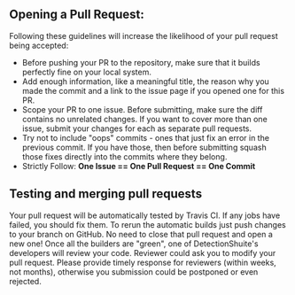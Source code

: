 ## Opening a Pull Request:
Following these guidelines will increase the likelihood of your pull request being accepted:

* Before pushing your PR to the repository, make sure that it builds perfectly fine on your local system.
* Add enough information, like a meaningful title, the reason why you made the commit and a link to the issue page if you opened one for this PR.
* Scope your PR to one issue. Before submitting, make sure the diff contains no unrelated changes. If you want to cover more than one issue, submit your changes for each as separate pull requests.
* Try not to include "oops" commits - ones that just fix an error in the previous commit. If you have those, then before submitting squash those fixes directly into the commits where they belong.
* Strictly Follow: **One Issue == One Pull Request == One Commit**

## Testing and merging pull requests
Your pull request will be automatically tested by Travis CI. If any jobs have failed, you should fix them. 
To rerun the automatic builds just push changes to your branch on GitHub. No need to close that pull request and open a new one!
Once all the builders are "green", one of DetectionShuite's developers will review your code. Reviewer could ask you to modify your pull request. Please provide timely response for reviewers (within weeks, not months), otherwise you submission could be postponed or even rejected.
